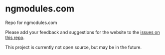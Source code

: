 # ngmodules.com

Repo for ngmodules.com

Please add your feedback and suggestions for the website to the [issues on this repo](https://github.com/sdeering/ngmodules.com/issues).

This project is currently not open source, but may be in the future.
